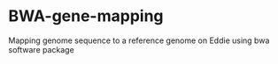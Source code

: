 # BWA-gene-mapping
Mapping genome sequence to a reference genome on Eddie using bwa software package
